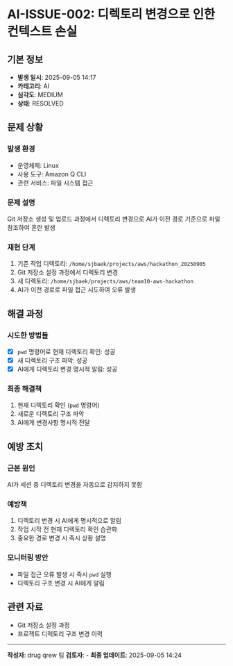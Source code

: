 # AI-ISSUE-002: 디렉토리 변경으로 인한 컨텍스트 손실

## 기본 정보
- **발생 일시**: 2025-09-05 14:17
- **카테고리**: AI
- **심각도**: MEDIUM
- **상태**: RESOLVED

## 문제 상황
### 발생 환경
- 운영체제: Linux
- 사용 도구: Amazon Q CLI
- 관련 서비스: 파일 시스템 접근

### 문제 설명
Git 저장소 생성 및 업로드 과정에서 디렉토리 변경으로 AI가 이전 경로 기준으로 파일 참조하여 혼란 발생

### 재현 단계
1. 기존 작업 디렉토리: `/home/sjbaek/projects/aws/hackathon_20250905`
2. Git 저장소 설정 과정에서 디렉토리 변경
3. 새 디렉토리: `/home/sjbaek/projects/aws/team10-aws-hackathon`
4. AI가 이전 경로로 파일 접근 시도하여 오류 발생

## 해결 과정
### 시도한 방법들
- [x] `pwd` 명령어로 현재 디렉토리 확인: 성공
- [x] 새 디렉토리 구조 파악: 성공
- [x] AI에게 디렉토리 변경 명시적 알림: 성공

### 최종 해결책
1. 현재 디렉토리 확인 (`pwd` 명령어)
2. 새로운 디렉토리 구조 파악
3. AI에게 변경사항 명시적 전달

## 예방 조치
### 근본 원인
AI가 세션 중 디렉토리 변경을 자동으로 감지하지 못함

### 예방책
1. 디렉토리 변경 시 AI에게 명시적으로 알림
2. 작업 시작 전 현재 디렉토리 확인 습관화
3. 중요한 경로 변경 시 즉시 상황 설명

### 모니터링 방안
- 파일 접근 오류 발생 시 즉시 `pwd` 실행
- 디렉토리 구조 변경 시 AI에게 알림

## 관련 자료
- Git 저장소 설정 과정
- 프로젝트 디렉토리 구조 변경 이력

---
**작성자**: drug qrew 팀
**검토자**: -
**최종 업데이트**: 2025-09-05 14:24
